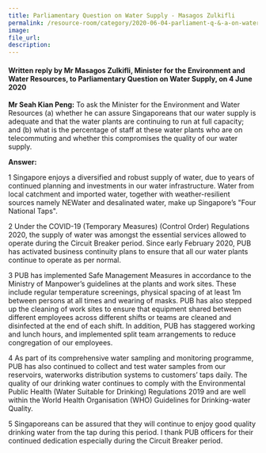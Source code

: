 ```yaml
---  
title: Parliamentary Question on Water Supply - Masagos Zulkifli  
permalink: /resource-room/category/2020-06-04-parliament-q-&-a-on-water-supply/  
image:  
file_url:  
description:  
---  
```


#### Written reply by Mr Masagos Zulkifli, Minister for the Environment and Water Resources, to Parliamentary Question on Water Supply, on 4 June 2020  

**Mr Seah Kian Peng:** To ask the Minister for the Environment and Water Resources (a) whether he can assure Singaporeans that our water supply is adequate and that the water plants are continuing to run at full capacity; and (b) what is the percentage of staff at these water plants who are on telecommuting and whether this compromises the quality of our water supply.  

**Answer:**  

1 Singapore enjoys a diversified and robust supply of water, due to years of continued planning and investments in our water infrastructure. Water from local catchment and imported water, together with weather-resilient sources namely NEWater and desalinated water, make up Singapore’s "Four National Taps".  

2 Under the COVID-19 (Temporary Measures) (Control Order) Regulations 2020, the supply of water was amongst the essential services allowed to operate during the Circuit Breaker period. Since early February 2020, PUB has activated business continuity plans to ensure that all our water plants continue to operate as per normal.  

3 PUB has implemented Safe Management Measures in accordance to the Ministry of Manpower’s guidelines at the plants and work sites. These include regular temperature screenings, physical spacing of at least 1m between persons at all times and wearing of masks. PUB has also stepped up the cleaning of work sites to ensure that equipment shared between different employees across different shifts or teams are cleaned and disinfected at the end of each shift. In addition, PUB has staggered working and lunch hours, and implemented split team arrangements to reduce congregation of our employees.  

4 As part of its comprehensive water sampling and monitoring programme, PUB has also continued to collect and test water samples from our reservoirs, waterworks distribution systems to customers’ taps daily. The quality of our drinking water continues to comply with the Environmental Public Health (Water Suitable for Drinking) Regulations 2019 and are well within the World Health Organisation (WHO) Guidelines for Drinking-water Quality.  

5 Singaporeans can be assured that they will continue to enjoy good quality drinking water from the tap during this period. I thank PUB officers for their continued dedication especially during the Circuit Breaker period.   
